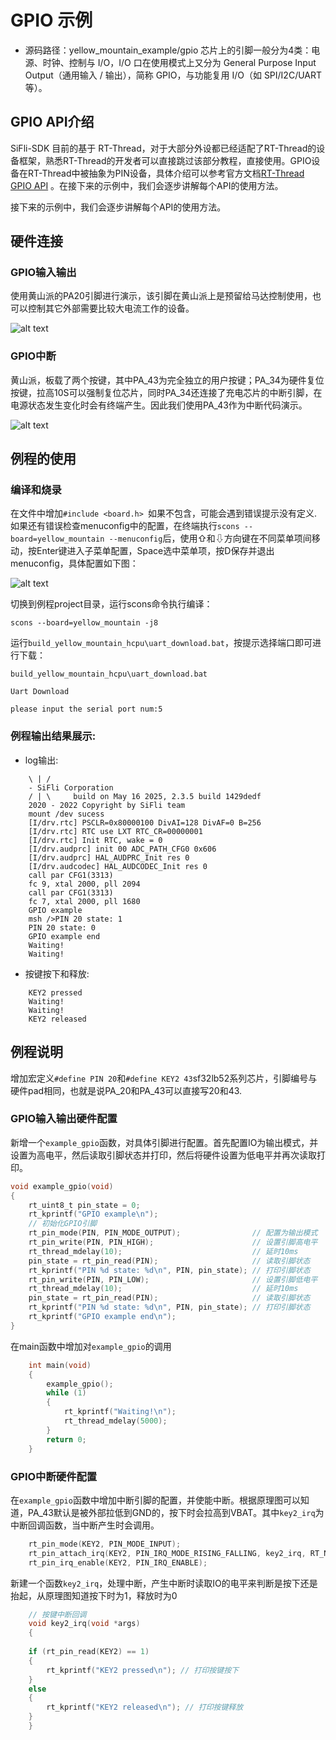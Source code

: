 # GPIO 示例
* 源码路径：yellow_mountain_example/gpio
芯片上的引脚一般分为4类：电源、时钟、控制与 I/O，I/O 口在使用模式上又分为 General Purpose Input Output（通用输入 / 输出），简称 GPIO，与功能复用 I/O（如 SPI/I2C/UART 等）。
## GPIO API介绍
SiFli-SDK 目前的基于 RT-Thread，对于大部分外设都已经适配了RT-Thread的设备框架，熟悉RT-Thread的开发者可以直接跳过该部分教程，直接使用。GPIO设备在RT-Thread中被抽象为PIN设备，具体介绍可以参考官方文档[RT-Thread GPIO API](https://www.rt-thread.org/document/site/#/rt-thread-version/rt-thread-standard/programming-manual/device/pin/pin) 。在接下来的示例中，我们会逐步讲解每个API的使用方法。

接下来的示例中，我们会逐步讲解每个API的使用方法。
## 硬件连接
### GPIO输入输出
使用黄山派的PA20引脚进行演示，该引脚在黄山派上是预留给马达控制使用，也可以控制其它外部需要比较大电流工作的设备。

![alt text](assets/gpio_pin.png)

### GPIO中断
黄山派，板载了两个按键，其中PA_43为完全独立的用户按键；PA_34为硬件复位按键，拉高10S可以强制复位芯片，同时PA_34还连接了充电芯片的中断引脚，在电源状态发生变化时会有终端产生。因此我们使用PA_43作为中断代码演示。

![alt text](assets/gpio_key.png)

## 例程的使用
### 编译和烧录
在文件中增加`#include <board.h> `如果不包含，可能会遇到错误提示没有定义.
如果还有错误检查menuconfig中的配置，在终端执行`scons --board=yellow_mountain --menuconfig`后，使用⇧和⇩方向键在不同菜单项间移动，按Enter键进入子菜单配置，Space选中菜单项，按D保存并退出menuconfig，具体配置如下图：

![alt text](assets/gpio_menuconfig.png) 
 
切换到例程project目录，运行scons命令执行编译：

```
scons --board=yellow_mountain -j8
```

运行`build_yellow_mountain_hcpu\uart_download.bat`，按提示选择端口即可进行下载：

```
build_yellow_mountain_hcpu\uart_download.bat

Uart Download

please input the serial port num:5
```

### 例程输出结果展示:
* log输出:
```
    \ | /
    - SiFli Corporation
    / | \     build on May 16 2025, 2.3.5 build 1429dedf
    2020 - 2022 Copyright by SiFli team
    mount /dev sucess
    [I/drv.rtc] PSCLR=0x80000100 DivAI=128 DivAF=0 B=256
    [I/drv.rtc] RTC use LXT RTC_CR=00000001
    [I/drv.rtc] Init RTC, wake = 0
    [I/drv.audprc] init 00 ADC_PATH_CFG0 0x606
    [I/drv.audprc] HAL_AUDPRC_Init res 0
    [I/drv.audcodec] HAL_AUDCODEC_Init res 0
    call par CFG1(3313)
    fc 9, xtal 2000, pll 2094
    call par CFG1(3313)
    fc 7, xtal 2000, pll 1680
    GPIO example
    msh />PIN 20 state: 1
    PIN 20 state: 0
    GPIO example end
    Waiting!
    Waiting!
```
* 按键按下和释放:
```
    KEY2 pressed
    Waiting!
    Waiting!
    KEY2 released

```
## 例程说明
增加宏定义`#define PIN 20`和`#define KEY2 43`sf32lb52系列芯片，引脚编号与硬件pad相同，也就是说PA_20和PA_43可以直接写20和43.

### GPIO输入输出硬件配置 
新增一个`example_gpio`函数，对具体引脚进行配置。首先配置IO为输出模式，并设置为高电平，然后读取引脚状态并打印，然后将硬件设置为低电平并再次读取打印。
```C
void example_gpio(void)
{
    rt_uint8_t pin_state = 0;
    rt_kprintf("GPIO example\n");
    // 初始化GPIO引脚
    rt_pin_mode(PIN, PIN_MODE_OUTPUT);                // 配置为输出模式
    rt_pin_write(PIN, PIN_HIGH);                      // 设置引脚高电平
    rt_thread_mdelay(10);                             // 延时10ms
    pin_state = rt_pin_read(PIN);                     // 读取引脚状态
    rt_kprintf("PIN %d state: %d\n", PIN, pin_state); // 打印引脚状态
    rt_pin_write(PIN, PIN_LOW);                       // 设置引脚低电平
    rt_thread_mdelay(10);                             // 延时10ms
    pin_state = rt_pin_read(PIN);                     // 读取引脚状态
    rt_kprintf("PIN %d state: %d\n", PIN, pin_state); // 打印引脚状态
    rt_kprintf("GPIO example end\n");
}
```
在main函数中增加对`example_gpio`的调用
```C
    int main(void)
    {
        example_gpio();
        while (1)
        {
            rt_kprintf("Waiting!\n");
            rt_thread_mdelay(5000);
        }
        return 0;
    }
```
### GPIO中断硬件配置
在`example_gpio`函数中增加中断引脚的配置，并使能中断。根据原理图可以知道，PA_43默认是被外部拉低到GND的，按下时会拉高到VBAT。其中`key2_irq`为中断回调函数，当中断产生时会调用。

```C
    rt_pin_mode(KEY2, PIN_MODE_INPUT);                                       // 配置为输入模式
    rt_pin_attach_irq(KEY2, PIN_IRQ_MODE_RISING_FALLING, key2_irq, RT_NULL); // 配置中断回调函数，上升和下降沿触发中断
    rt_pin_irq_enable(KEY2, PIN_IRQ_ENABLE);                                 // 使能中断
```
新建一个函数`key2_irq`，处理中断，产生中断时读取IO的电平来判断是按下还是抬起，从原理图知道按下时为1，释放时为0
```C
    // 按键中断回调
    void key2_irq(void *args)
    {
    
    if (rt_pin_read(KEY2) == 1)
    {
        rt_kprintf("KEY2 pressed\n"); // 打印按键按下
    }
    else
    {
        rt_kprintf("KEY2 released\n"); // 打印按键释放
    }
    }
```